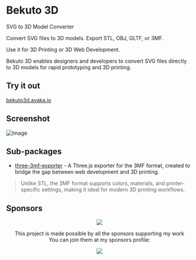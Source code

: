 # Bekuto 3D

SVG to 3D Model Converter

Convert SVG files to 3D models. Export STL, OBJ, GLTF, or 3MF.

Use it for 3D Printing or 3D Web Development.

Bekuto 3D enables designers and developers to convert SVG files directly to 3D models for rapid prototyping and 3D printing.

## Try it out

[bekuto3d.ayaka.io](https://bekuto3d.ayaka.io)

## Screenshot

![Image](https://github.com/user-attachments/assets/05d55a11-ce45-402a-9221-95d191f5223b)

## Sub-packages

- [three-3mf-exporter](./packages/three-3mf-exporter) - A Three.js exporter for the 3MF format, created to bridge the gap between web development and 3D printing.

> Unlike STL, the 3MF format supports colors, materials, and printer-specific settings, making it ideal for modern 3D printing workflows.

## Sponsors

<p align="center">
  <a href="https://github.com/sponsors/LittleSound">
    <img src="https://cdn.jsdelivr.net/gh/littlesound/sponsors/sponsors.svg"/>
  </a>
</p>

<p align="center">
  This project is made possible by all the sponsors supporting my work <br>
  You can join them at my sponsors profile:
</p>
<p align="center"><a href="https://github.com/sponsors/LittleSound"><img src="https://img.shields.io/static/v1?label=Sponsor&message=%E2%9D%A4&logo=GitHub&color=%23fe8e86&style=for-the-badge" /></a></p>
